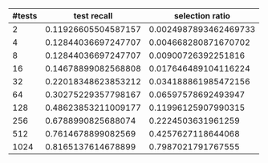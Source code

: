 |  #tests  |  test recall  |  selection ratio  |
| ---- | ---- | ---- |
|  2  |  0.11926605504587157  |  0.0024987893462469733  |
|  4  |  0.12844036697247707  |  0.004668280871670702  |
|  8  |  0.12844036697247707  |  0.00900726392251816  |
|  16  |  0.14678899082568808  |  0.017646489104116224  |
|  32  |  0.22018348623853212  |  0.034188861985472156  |
|  64  |  0.30275229357798167  |  0.06597578692493947  |
|  128  |  0.48623853211009177  |  0.11996125907990315  |
|  256  |  0.6788990825688074  |  0.2224503631961259  |
|  512  |  0.7614678899082569  |  0.4257627118644068  |
|  1024  |  0.8165137614678899  |  0.7987021791767555  |